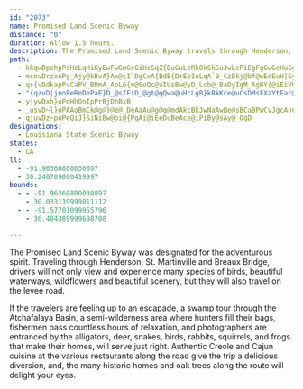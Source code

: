 ```yaml
---
id: "2073"
name: Promised Land Scenic Byway
distance: "0"
duration: Allow 1.5 hours.
description: The Promised Land Scenic Byway travels through Henderson, St. Martinville and Breaux Bridge, cities which will submerge you in Cajun culture.
path:
  - kkqwDpshpPsHcLqHiKyEwFwGmGsGiHcSqZ{DuGuLeRkOkSkGuJwLcPiEgFgGwGeHuGgEaFsUw^cKiO_[{e@{ByDs[sf@aCpIiMz]oC`GgMhUkL`]gArCoB|CaDlCaVhOqKfGcKrFu@TwBPoB_@{DsBwHmDwBsAu@s@iAgBeMcV{HsRkCaIg@sC{CmUcB_LsO_y@}Jyd@q@qDkDm[eE}\_Cw[OoHp@qd@CsEi@sDeHeWkB{IaCoMqB_HqEiMyDaH_IkMcFuGqMuNcDyC{DmBeU_IiPaAqADe@XS\KxAa@tAsRj`@mCrGgA`DyBdI}FdOkHrSiPnf@}K|X}LnXeC|GeLb^oPpa@uQbe@aPp]uFfKqJtPyCdDeDnCeEjFiBjBsSvQgFrHu@r@gEnD{CjBaCr@mIlB{OpE{BfAcCtBqA|@uBp@kGbA}m@~Dca@nK}@^{@hAaECCaLJ{EkCmLo@_EkEwQ_U}~@{Hk\bIsC~A[xBK`KXlBSvf@uJhTyF~B_A|HmEla@wUjByA`AyArXgm@zVsh@zDcJjJ}RbBiEbb@q{@rC{GbHgOjb@ku@zC{FjPqa@~F}OjG{OhKq]fCgHpAeCnO_VpI_Kl[cHrn@eLzCMxk@dAhCXjB`@vCpA|h@r\KurAB{_@RsBhGoTX_BN_DC{PKoIeAeGGmAr@id@DeIm@_GkGe\k@yBzCgBvCoCdByCpA_E\kB`Iqr@~Ggo@d@qDv@uBt@gA`AcA|HoN\kAhAwGXmCBsAe@eRk@qDgBqFOs@Gw@`AwICmAScB}AuGE{@\wEVsA`@kA|@{@pBgA|FiCpGgD|MuIpC_BrBu@fCKtAL|Cj@jMhD~ANxBJjBWvDsAxc@oQtDsBhCkChK}PfCyC`BeAhFaCjCs@vBKp^RtCM`S_CfABjBHbWxEvCVrDI|Bc@xCoAhC{AdX{Rx@{@vCeFdA{CjAsCpCkDff@kWrA_ApAyA~A_Df@gBrHg_@t@wCz@sChCaFnN}S|HuO~BwCtAoAvBsAtPmJlEyCxAyA|AmCf@qA|@cDdAwFtD_YhAkDtAiB^_@nCyA`AYpAQhbAaEfEE@?rHEvWaBrf@kBpPStf@wBrO_ApBS`HiAfJkC~J_BnBY~Ie@pMJ~n@~AvCMxBe@fJ_DnLqE~GgDrCaB`CyBbEuEbC_C~OiQjDsChAkAxAgBfDyEdHoHjDmCfBo@dAMzYSfA?zBVpCz@nB~@h[tO`KrDtDD~H_CfHmCbEqBrDyBp\eThFsDxCeDzAuBzHsLvCoGvXcq@`@}APmCd@sAn^c|@vAuDdTkh@rk@gs@`|@}e@hCeAv_@aGxnAmQtE?dGj@pFEbHs@~Dw@zKiExEsC|DwDdCuCtBqD|@oBxBgEhAeD~Nsj@jAmFxBcItAwDpAoElAeFvBeOhAeGbCgHnDaGhDkDjF{DlFoC`FqBhGeDxo@m`@|n@i`@ve@yX
  - msnvDrzxoPg_Ajy@kBvA}Ax@cI`DgCxA{BdB{DrEeInLqA`B_CzBkj@bf@wEdEuH|GywDpfD
  - qs{vDdkapPvCaPV_BDmA_AoLG{m@SoQc@aIUsBw@yD_Lcb@_BaDyIgM_AgBY{@iEiVOmASkEJmEdFwu@lAgB|LmJh@k@f@gBBsDkYka@q@_BS{@GsABcA^{CrG_`@zOct@jMgp@nAuHnJie@fAuCjGyIlAaCvGy^rEcVoAYgF_A@?tBaKnBaGdBsI^mEhA{ScJghBUgAS_@g@k@a@Sgb@oMaFeBwCsAaLgHcMsImKuGkD_CoGiDc]mS_C_@s`@YcY_@iKmA}EaAgCy@cE}DiBmBkGwJqAeCgL_]qAeCgEmGaDqF_KyR_DyGu@sBcEgNq@iA{BqAiBe@se@aDiBm@ijA}x@wH_Gc@q@a@yA_@cFu@mXCcLg@gH_Jky@i@_EYkAcDmHqBcCaEiBs@MqRBqDc@gCo@_CcAeF_EiBmBmD{FmBaEmAyDaEiOuC}MaGsNeAuCi@iDa@aLSsA_DwMeAkCk@_A}McROmA?_@N_Aj@eB~AuD`AmBNg@}@cBhMoMAmAK_@{C{IyBmDo[wc@c@Yi@iBMqA
  - "{qzvD|jnoPeReDePaE}D_@sIFiD_@gt@qQwa@uHcLgB}kBkKce@uCsDMsEXaYtEac@nIqUjGyYrIwGzAcz@rKoNhG}UfJeSnI_D~BkCaFuP|MeBxByA`DoGrUYzAKpAArCLfCnGxXtKxj@h@|Cx@bInAvb@CfG]fEoB`KqAtDiBrCaE`EiEpDwK`HgDrCsGhG{P~LeLtJsN`I}J`Fe^`Pc`@`Pk`AxZkB`@sBPeSKkBJ{Br@eTdKwCh@}MdAe@JmAr@eWnS}DfEuKhKsB~CcPcNmFxFaOtNyDnEoE`GsM~NcRpSyRtUkKpL_DvBiIxB"
  - y|ywDxh}oPdHhOnIpPrBjDhBxB
  - _usvD~l}oPAAoBmCk@g@}@e@_DeAaAu@g@q@mdAkcBkJwNaAwBe@sBCaBPwCvJgcAnCcYx@aGtDq\~RglB^mENwEfDhBzHhDfGfBnGjAhGl@rCHjAEzBSpAe@rBkAbk@ge@bJgGnjBq`Ann@ca@fNcJtAgAjM_IfIsF
  - qjuvDz~poPeQiJ}SiNiBw@oi@{PqAi@iEeDuBeAce@iPiBy@sAy@_OgD
designations:
  - Louisiana State Scenic Byway
states:
  - LA
ll:
  - -91.96360800030897
  - 30.240709000419997
bounds:
  - - -91.96360800030897
    - 30.033139999811112
  - - -91.57701099955796
    - 30.404389999698708

---
```


The Promised Land Scenic Byway was designated for the adventurous spirit. Traveling through Henderson, St. Martinville and Breaux Bridge, drivers will not only view and experience many species of birds, beautiful waterways, wildflowers and beautiful scenery, but they will also travel on the levee road.

If the travelers are feeling up to an escapade, a swamp tour through the Atchafalaya Basin, a semi-wilderness area where hunters fill their bags, fishermen pass countless hours of relaxation, and photographers are entranced by the alligators, deer, snakes, birds, rabbits, squirrels, and frogs that make their homes, will serve just right. Authentic Creole and Cajun cuisine at the various restaurants along the road give the trip a delicious diversion, and, the many historic homes and oak trees along the route will delight your eyes.

